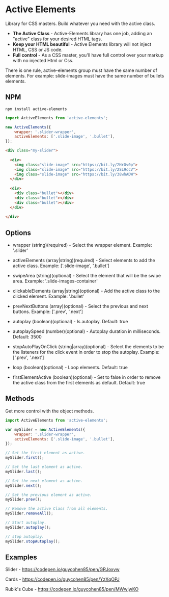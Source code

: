 # Active Elements
Library for CSS masters.
Build whatever you need with the active class.

- **The Active Class** - Active-Elements library has one job, adding an "active" class for your desired HTML tags.
- **Keep your HTML beautiful** - Active Elements library will not inject HTML, CSS or JS code.
- **Full control** - As a CSS master, you'll have full control over your markup with no injected Html or Css.

There is one rule, active-elements group must have the same number of elements.
For example: slide-images must have the same number of bullets elements.


## NPM

```
npm install active-elements
```

```javascript
import ActiveElements from 'active-elements';

new ActiveElements({
    wrapper: '.slider-wrapper', 
    activeElements: ['.slide-image', '.bullet'],
}); 

```

```html
<div class="my-slider">
    
  <div>
    <img class="slide-image" src="https://bit.ly/2HrOv0p">
    <img class="slide-image" src="https://bit.ly/2SL9ccV">
    <img class="slide-image" src="https://bit.ly/38whADW">
  </div>
    
  <div>
    <div class="bullet"></div>
    <div class="bullet"></div>
    <div class="bullet"></div>
  </div>
    
</div>
```

## Options
- wrapper
(string)(required) - Select the wrapper element.
Example: '.slider'
    
- activeElements
(array|string)(required) - Select elements to add the active class.
Example: ['.slide-image', '.bullet']
    
- swipeArea
(string)(optional) - Select the element that will be the swipe area.
Example: '.slide-images-container'

- clickableElements
(array|string)(optional) -  Add the active class to the clicked element.
Example: '.bullet'

- prevNextButtons
(array)(optional) - Select the previous and next buttons.
Example: ['.prev', '.next']

- autoplay
(boolean)(optional) - Is autoplay.
Default: true

- autoplaySpeed
(number)(optional) - Autoplay duration in milliseconds.
Default: 3500

- stopAutoPlayOnClick
(string|array)(optional) - Select the elements to be the listeners for the click event in order to stop the autoplay.
Example: ['.prev', '.next']

- loop
(boolean)(optional) - Loop elements.
Default: true

- firstElementActive
(boolean)(optional) - Set to false in order to remove the active class from the first elements as default.
Default: true

## Methods

Get more control with the object methods.

```javascript
import ActiveElements from 'active-elements';

var mySlider = new ActiveElements({
    wrapper: '.slider-wrapper', 
    activeElements: ['.slide-image', '.bullet'],
}); 

// Set the first element as active.
mySlider.first();

// Set the last element as active.
mySlider.last();

// Set the next element as active.
mySlider.next();

// Set the previous element as active.
mySlider.prev();

// Remove the active Class from all elements.
mySlider.removeAll();

// Start autoplay.
mySlider.autoplay();

// stop autoplay.
mySlider.stopAutoplay();

```

## Examples

Slider - https://codepen.io/guycohen85/pen/GRJoxvw

Cards - https://codepen.io/guycohen85/pen/YzXqOPJ

Rubik's Cube - https://codepen.io/guycohen85/pen/MWwjwKO


